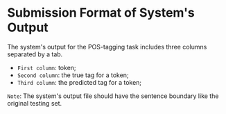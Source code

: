 # Submission Format of System's Output

The system's output for the POS-tagging task includes three columns separated by a tab.

- `First column`: token;
- `Second column`: the true tag for a token;
- `Third column`: the predicted tag for a token;

`Note`: The system's output file should have the sentence boundary like the original testing set.

